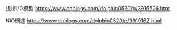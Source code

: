 浅析I/O模型 https://www.cnblogs.com/dolphin0520/p/3916526.html

NIO概述 https://www.cnblogs.com/dolphin0520/p/3919162.html

